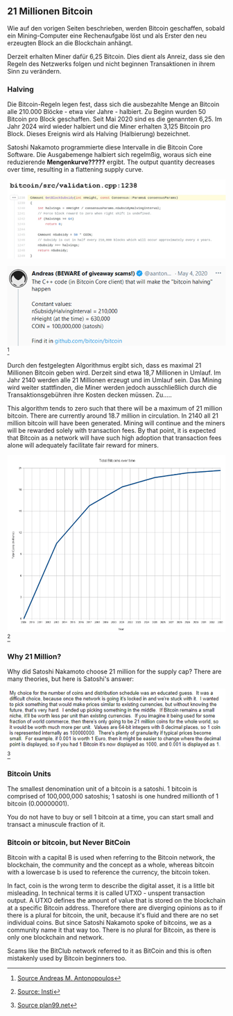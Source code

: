 ## 21 Millionen Bitcoin
Wie auf den vorigen Seiten beschrieben, werden Bitcoin geschaffen, sobald ein Mining-Computer eine Rechenaufgabe löst und als Erster den neu erzeugten Block an die Blockchain anhängt. 

Derzeit erhalten Miner dafür 6,25 Bitcoin. Dies dient als Anreiz, dass sie den Regeln des Netzwerks folgen und nicht beginnen Transaktionen in ihrem Sinn zu verändern.

### Halving
Die Bitcoin-Regeln legen fest, dass sich die ausbezahlte Menge an Bitcoin alle 210.000 Blöcke - etwa vier Jahre - halbiert. Zu Beginn wurden 50 Bitcoin pro Block geschaffen. Seit Mai 2020 sind es die genannten 6,25. Im Jahr 2024 wird wieder halbiert und die Miner erhalten 3,125 Bitcoin pro Block. Dieses Ereignis wird als Halving (Halbierung) bezeichnet. 

Satoshi Nakamoto programmierte diese Intervalle in die Bitcoin Core Software. Die Ausgabemenge halbiert sich regelmßig, woraus sich eine reduzierende **Mengenkurve?????** ergibt.   The output quantity decreases over time, resulting in a flattening supply curve.  

![Der Teil des Bitcoin Core Programmes, der das Halving Intervall festlegt. In C++](assets/_halving-interval.jpg)

![Erklärung von Andreas M. Antonopoulos](assets/_aantonop-21-million.png) [^24]

Durch den festgelegten Algorithmus ergibt sich, dass es maximal 21 Millionen Bitcoin geben wird. Derzeit sind etwa 18,7 Millionen in Umlauf. Im Jahr 2140 werden alle 21 Millionen erzeugt und im Umlauf sein. Das Mining wird weiter stattfinden, die Miner werden jedoch ausschließlich durch die Transaktionsgebühren ihre Kosten decken müssen. Zu.....

This algorithm tends to zero such that there will be a maximum of 21 million bitcoin. There are currently around 18.7 million in circulation. In 2140 all 21 million bitcoin will have been generated. Mining will continue and the miners will be rewarded solely with transaction fees. By that point, it is expected that Bitcoin as a network will have such high adoption that transaction fees alone will adequately facilitate fair reward for miners.

![Total bitcoin supply over time](assets/_Total_bitcoins_over_time.png) [^25]


### Why 21 Million?
Why did Satoshi Nakamoto choose 21 million for the supply cap? There are many theories, but here is Satoshi's answer:

![Satoshi Nakamoto's explanation for the 21 million supply cap](assets/_Why-21-million.png) [^26]


### Bitcoin Units
The smallest denomination unit of a bitcoin is a satoshi. 1 bitcoin is comprised of 100,000,000 satoshis; 1 satoshi is one hundred millionth of 1 bitcoin (0.00000001).

You do not have to buy or sell 1 bitcoin at a time, you can start small and transact a minuscule fraction of it.

### Bitcoin or bitcoin, but Never BitCoin

Bitcoin with a capital B is used when referring to the Bitcoin network, the blockchain, the community and the concept as a whole, whereas bitcoin with a lowercase b is used to reference the currency, the bitcoin token. 

In fact, coin is the wrong term to describe the digital asset, it is a little bit misleading. In technical terms it is called UTXO - unspent transaction output. A UTXO defines the amount of value that is stored on the blockchain at a specific Bitcoin address. Therefore there are diverging opinions as to if there is a plural for bitcoin, the unit, because it's fluid and there are no set individual coins. But since Satoshi Nakamoto spoke of bitcoins, we as a community name it that way too. There is no plural for Bitcoin, as there is only one blockchain and network.

Scams like the BitClub network referred to it as BitCoin and this is often mistakenly used by Bitcoin beginners too.

[^24]: [Source Andreas M. Antonopoulos](https://twitter.com/aantonop/status/1257366095515848716?s=20)
[^25]: [Source: Insti](https://commons.wikimedia.org/wiki/File:Total_bitcoins_over_time.png)
[^26]: [Source plan99.net](https://plan99.net/~mike/satoshi-emails/thread1.html)
